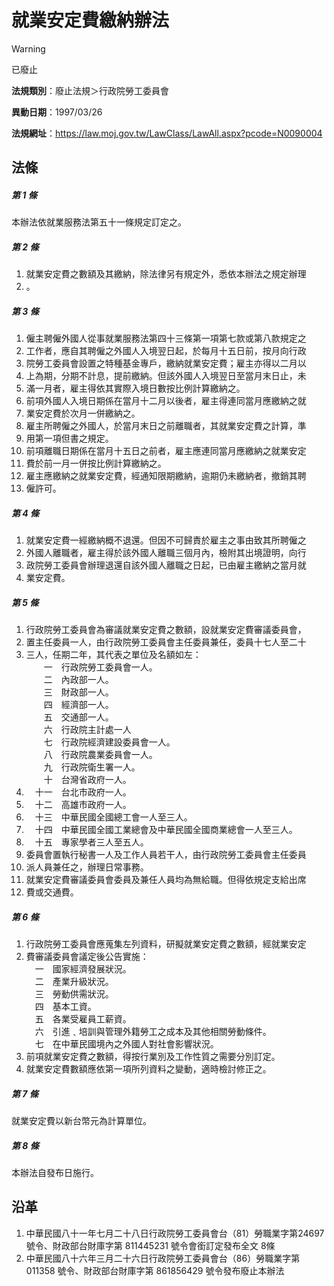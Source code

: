 # 就業安定費繳納辦法
> [!WARNING]
> 已廢止

**法規類別**：廢止法規＞行政院勞工委員會

**異動日期**：1997/03/26  

**法規網址**：https://law.moj.gov.tw/LawClass/LawAll.aspx?pcode=N0090004



## 法條
##### 第 1 條
本辦法依就業服務法第五十一條規定訂定之。

##### 第 2 條
1. 就業安定費之數額及其繳納，除法律另有規定外，悉依本辦法之規定辦理
1. 。

##### 第 3 條
1. 僱主聘僱外國人從事就業服務法第四十三條第一項第七款或第八款規定之
1. 工作者，應自其聘僱之外國人入境翌日起，於每月十五日前，按月向行政
1. 院勞工委員會設置之特種基金專戶，繳納就業安定費；雇主亦得以二月以
1. 上為期，分期不計息，提前繳納。但該外國人入境翌日至當月末日止，未
1. 滿一月者，雇主得依其實際入境日數按比例計算繳納之。
1. 前項外國人入境日期係在當月十二月以後者，雇主得連同當月應繳納之就
1. 業安定費於次月一併繳納之。
1. 雇主所聘僱之外國人，於當月末日之前離職者，其就業安定費之計算，準
1. 用第一項但書之規定。
1. 前項離職日期係在當月十五日之前者，雇主應連同當月應繳納之就業安定
1. 費於前一月一併按比例計算繳納之。
1. 雇主應繳納之就業安定費，經通知限期繳納，逾期仍未繳納者，撤銷其聘
1. 僱許可。

##### 第 4 條
1. 就業安定費一經繳納概不退還。但因不可歸責於雇主之事由致其所聘僱之
1. 外國人離職者，雇主得於該外國人離職三個月內，檢附其出境證明，向行
1. 政院勞工委員會辦理退還自該外國人離職之日起，已由雇主繳納之當月就
1. 業安定費。

##### 第 5 條
1. 行政院勞工委員會為審議就業安定費之數額，設就業安定費審議委員會，
1. 置主任委員一人，由行政院勞工委員會主任委員兼任，委員十七人至二十
1. 三人，任期二年，其代表之單位及名額如左：  
　　一　行政院勞工委員會一人。  
　　二　內政部一人。  
　　三　財政部一人。  
　　四　經濟部一人。  
　　五　交通部一人。  
　　六　行政院主計處一人  
　　七　行政院經濟建設委員會一人。  
　　八　行政院農業委員會一人。  
　　九　行政院衛生署一人。  
　　十　台灣省政府一人。
1. 　十一　台北市政府一人。
1. 　十二　高雄市政府一人。
1. 　十三　中華民國全國總工會一人至三人。
1. 　十四　中華民國全國工業總會及中華民國全國商業總會一人至三人。
1. 　十五　專家學者三人至五人。
1. 委員會置執行秘書一人及工作人員若干人，由行政院勞工委員會主任委員
1. 派人員兼任之，辦理日常事務。
1. 就業安定費審議委員會委員及兼任人員均為無給職。但得依規定支給出席
1. 費或交通費。

##### 第 6 條
1. 行政院勞工委員會應蒐集左列資料，研擬就業安定費之數額，經就業安定
1. 費審議委員會議定後公告實施：  
　一　國家經濟發展狀況。  
　二　產業升級狀況。  
　三　勞動供需狀況。  
　四　基本工資。  
　五　各業受雇員工薪資。  
　六　引進﹑培訓與管理外籍勞工之成本及其他相關勞動條件。  
　七　在中華民國境內之外國人對社會影響狀況。
1. 前項就業安定費之數額，得按行業別及工作性質之需要分別訂定。
1. 就業安定費數額應依第一項所列資料之變動，適時檢討修正之。

##### 第 7 條
就業安定費以新台幣元為計算單位。

##### 第 8 條
本辦法自發布日施行。

## 沿革
1. 中華民國八十一年七月二十八日行政院勞工委員會台（81）勞職業字第24697 號令、財政部台財庫字第 811445231  號令會銜訂定發布全文 8條
1. 中華民國八十六年三月二十六日行政院勞工委員會台（86）勞職業字第011358  號令、財政部台財庫字第 861856429  號令發布廢止本辦法
